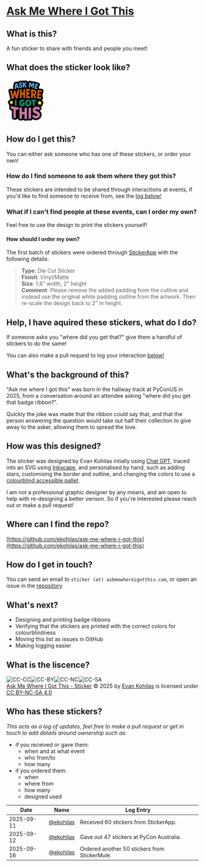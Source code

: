 # [Ask Me Where I Got This](https://askmewhereigotthis.com)

## What is this?
A fun sticker to share with friends and people you meet!

## What does the sticker look like?
<img src="ask_me_where_i_got_this_sticker.svg" alt="sticker design" width="20%"/>

## How do I get this?

You can either ask someone who has one of these stickers, or order your own!

### How do I find someone to ask them where they got this?

These stickers are intended to be shared through interactions at events, if you'd like to find someone to receive from, see the [log below!](#who-has-these-stickers)

### What if I can't find people at these events, can I order my own?
<!-- TODO: Add affiliate link for easy printing -->
Feel free to use the design to print the stickers yourself!

#### How should I order my own?

The first batch of stickers were ordered through [StickerApp](https://stickerapp.com) with the following details:

> **Type**: Die Cut Sticker  
> **Finish**: Vinyl/Matte  
> **Size**: 1.8" width, 2" height  
> **Comment**: Please remove the added padding from the cutline and instead use the original white padding outline from the artwork. Then re-scale the design back to 2" in height.

## Help, I have aquired these stickers, what do I do?
If someone asks you "where did you get that?" give them a handful of stickers to do the same!

You can also make a pull request to log your interaction [below!](#who-has-these-stickers)

## What's the background of this?
"Ask me where I got this" was born in the hallway track at PyConUS in 2025, from a conversation around an attendee asking "where did you get that badge ribbon?".

Quickly the joke was made that the ribbon could say that, and that the person answering the question would take out half their collection to give away to the asker, allowing them to spread the love.

## How was this designed?
The sticker was designed by Evan Kohilas intially using [Chat GPT](https://chatgpt.com/share/68d33b7f-e6b4-8004-aff9-171c0c9d0e8e), traced into an SVG using [Inkscape](https://inkscape.org/doc/tutorials/tracing/tutorial-tracing.html), and personalised by hand, such as adding stars, customising the border and outline, and changing the colors to use a [colourblind accessible pallet](https://web.archive.org/web/20250831135507/https://jfly.uni-koeln.de/color/).

I am not a professional graphic designer by any means, and am open to help with re-designing a better verison. So if you're interested please reach out or make a pull request!

## Where can I find the repo?
[https://github.com/ekohilas/ask-me-where-i-got-this](https://github.com/ekohilas/ask-me-where-i-got-this)

## How do I get in touch?
You can send an email to `sticker (at) askmewhereigotthis.com`, or open an issue in the [repository](https://github.com/ekohilas/ask-me-where-i-got-this)

## What's next?
- Designing and printing badge ribbons
- Verifying that the stickers are printed with the correct colors for colourblindness
- Moving this list as issues in GitHub
- Making logging easier

## What is the liscence?
<img
src="https://mirrors.creativecommons.org/presskit/icons/cc.svg" alt="CC-CC" height="20" margin-left="2"/><img
src="https://mirrors.creativecommons.org/presskit/icons/by.svg" alt="CC-BY" height="20" margin-left="2"/><img
src="https://mirrors.creativecommons.org/presskit/icons/nc.svg" alt="CC-NC" height="20" margin-left="2"/><img
src="https://mirrors.creativecommons.org/presskit/icons/sa.svg" alt="CC-SA" height="20" margin-left="2"/>
<br>
<a href="askmewhereigotthis.com">Ask Me Where I Got This - Sticker</a> © 2025 by <a href="https://github.com/ekohilas">Evan Kohilas</a> is licensed under <a href="https://creativecommons.org/licenses/by-nc-sa/4.0/">CC BY-NC-SA 4.0</a>

## Who has these stickers?

_This acts as a log of updates, feel free to make a pull request or get in touch to add details around ownership such as:_

- if you received or gave them:
  - when and at what event
  - who from/to
  - how many
- if you ordered them:
  - when
  - where from
  - how many
  - designed used

| Date | Name | Log Entry |
|------|------|-----------|
| 2025-09-11 | [@ekohilas](https://github.com/ekohilas) | Received 60 stickers from StickerApp. |
| 2025-09-12 | [@ekohilas](https://github.com/ekohilas) | Gave out 47 stickers at PyCon Australia. |
| 2025-09-16 | [@ekohilas](https://github.com/ekohilas) | Ordered another 50 stickers from StickerMule. |
